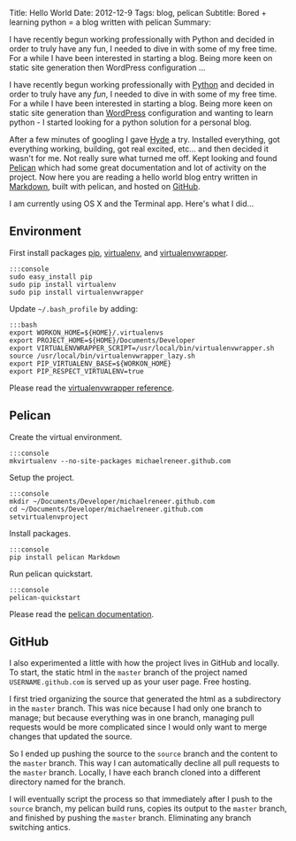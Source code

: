 Title: Hello World
Date: 2012-12-9
Tags: blog, pelican
Subtitle: Bored + learning python = a blog written with pelican
Summary: <p>I have recently begun working professionally with Python and decided in order to truly have any fun, I needed to dive in with some of my free time. For a while I have been interested in starting a blog. Being more keen on static site generation then WordPress configuration ...</p>

I have recently begun working professionally with [Python][] and decided in
order to truly have any *fun*, I needed to dive in with some of my free time.
For a while I have been interested in starting a blog. Being more keen on
static site generation than [WordPress][] configuration and wanting to learn
python - I started looking for a python solution for a personal blog.

After a few minutes of googling I gave [Hyde][] a try. Installed everything, got
everything working, building, got real excited, etc... and then decided it
wasn't for me. Not really sure what turned me off. Kept looking and found
[Pelican][] which had some great documentation and lot of activity on the
project. Now here you are reading a hello world blog entry written in
[Markdown][], built with pelican, and hosted on [GitHub][].

I am currently using OS X and the Terminal app. Here's what I did...

Environment
----------

First install packages [pip][], [virtualenv][], and [virtualenvwrapper][].

    :::console
    sudo easy_install pip
    sudo pip install virtualenv
    sudo pip install virtualenvwrapper

Update `~/.bash_profile` by adding:

    :::bash
    export WORKON_HOME=${HOME}/.virtualenvs
    export PROJECT_HOME=${HOME}/Documents/Developer
    export VIRTUALENVWRAPPER_SCRIPT=/usr/local/bin/virtualenvwrapper.sh
    source /usr/local/bin/virtualenvwrapper_lazy.sh
    export PIP_VIRTUALENV_BASE=${WORKON_HOME}
    export PIP_RESPECT_VIRTUALENV=true

Please read the [virtualenvwrapper reference][].

Pelican
----------

Create the virtual environment.

    :::console
    mkvirtualenv --no-site-packages michaelreneer.github.com

Setup the project.

    :::console
    mkdir ~/Documents/Developer/michaelreneer.github.com
    cd ~/Documents/Developer/michaelreneer.github.com
    setvirtualenvproject

Install packages.

    :::console
    pip install pelican Markdown

Run pelican quickstart.

    :::console
    pelican-quickstart

Please read the [pelican documentation][].

GitHub
----------

I also experimented a little with how the project lives in GitHub and locally.
To start, the static html in the `master` branch of the project named
`USERNAME.github.com` is served up as your user page. Free hosting.

I first tried organizing the source that generated the html as a subdirectory in
the `master` branch. This was nice because I had only one branch to manage; but
because everything was in one branch, managing pull requests would be more
complicated since I would only want to merge changes that updated the source.

So I ended up pushing the source to the `source` branch and the content to the
`master` branch. This way I can automatically decline all pull requests to
the `master` branch. Locally, I have each branch cloned into a different
directory named for the branch.

I will eventually script the process so that immediately after I
push to the `source` branch, my pelican build runs, copies its output to the
`master` branch, and finished by pushing the `master` branch. Eliminating any
branch switching antics.

[github]: http://github.com "GitHub"
[github pages]: http://pages.github.com "GitHub Pages"
[hyde]: http://hyde.github.com "Hyde"
[jekyll]: http://github.com/mojombo/jekyll "Jekyll"
[markdown]: http://daringfireball.net/projects/markdown/ "Markdown"
[pelican]: https://github.com/getpelican/pelican "Pelican"
[pelican documentation]: http://pelican.readthedocs.org/en/3.1.1/getting_started.html "Pelican Documentation"
[python]: http://www.python.org "Python"
[pip]: http://pypi.python.org/pypi/pip "pip"
[ruby]: http://www.ruby-lang.org "Ruby"
[virtualenv]: http://pypi.python.org/pypi/virtualenv "virtualenv"
[virtualenvwrapper]: http://pypi.python.org/pypi/virtualenvwrapper "virtualenvwrapper"
[virtualenvwrapper reference]: http://virtualenvwrapper.readthedocs.org/en/latest/command_ref.html "virtualenvwrapper goodies"
[wordpress]: http://wordpress.com "WordPress"
